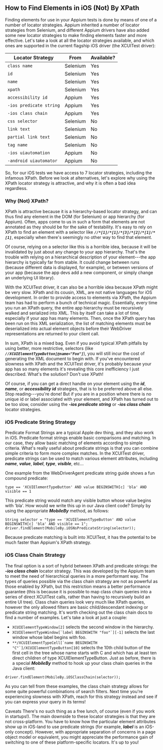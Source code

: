 ## How to Find Elements in iOS (Not) By XPath

Finding elements for use in your Appium tests is done by means of one of a number of locator strategies. Appium inherited a number of locator strategies from Selenium, and different Appium drivers have also added some new locator strategies to make finding elements faster and more effective. Let's take a look at all the locator strategies available, and which ones are supported in the current flagship iOS driver (the XCUITest driver):
<table> 
    <thead> 
        <tr> 
             <th>Locator Strategy</th> 
             <th>From</th> 
             <th>Available?</th> 
        </tr> 
    </thead> 
    <tbody>
        <tr> 
             <td><code>class name</code></td> 
             <td>Selenium</td> 
             <td>Yes</td> 
        </tr> 
        <tr> 
             <td><code>id</code></td> 
             <td>Selenium</td> 
             <td>Yes</td> 
        </tr> 
        <tr> 
             <td><code>name</code></td> 
             <td>Selenium</td> 
             <td>Yes</td> 
        </tr> 
        <tr> 
             <td><code>xpath</code></td> 
             <td>Selenium</td> 
             <td>Yes</td> 
        </tr> 
        <tr> 
             <td><code>accessibility id</code></td> 
             <td>Appium</td> 
             <td>Yes</td> 
        </tr> 
        <tr> 
             <td><code>-ios predicate string</code></td> 
             <td>Appium</td> 
             <td>Yes</td> 
        </tr> 
        <tr> 
             <td><code>-ios class chain</code></td> 
             <td>Appium</td> 
             <td>Yes</td> 
        </tr> 
        <tr> 
             <td><code>css selector</code></td> 
             <td>Selenium</td> 
             <td>No</td> 
        </tr> 
        <tr> 
             <td><code>link text</code></td> 
             <td>Selenium</td> 
             <td>No</td> 
        </tr> 
        <tr> 
             <td><code>partial link text</code></td> 
             <td>Selenium</td> 
             <td>No</td> 
        </tr> 
        <tr> 
             <td><code>tag name</code></td> 
             <td>Selenium</td> 
             <td>No</td> 
        </tr> 
        <tr> 
             <td><code>-ios uiautomation</code></td> 
             <td>Appium</td> 
             <td>No</td> 
        </tr> 
        <tr> 
             <td><code>-android uiautomator</code></td> 
             <td>Appium</td> 
             <td>No</td> 
        </tr> 
    </tbody>
</table>

So, for our iOS tests we have access to 7 locator strategies, including the infamous XPath. Before we look at alternatives, let's explore why using the XPath locator strategy is attractive, and why it is often a bad idea regardless.

### Why (Not) XPath?
XPath is attractive because it is a hierarchy-based locator strategy, and can thus find any element in the DOM (for Selenium) or app hierarchy (for Appium). Often, apps come to us in such a form that elements are not annotated as they should be for the sake of testability. It's easy to rely on XPath to find an element with a selector like ***`//*[1]/*[1]/*[3]/*[2]/*[1]/*[1]`***, especially when there's seemingly no other way to find that element.

Of course, relying on a selector like this is a horrible idea, because it will be invalidated by just about any change to your app hierarchy. That's the trouble with relying on a hierarchical description of your element---the app hierarchy is typically far from stable. It could change between runs (because different data is displayed, for example), or between versions of your app (because the app devs add a new component, or simply change an underlying UI library).

With the XCUITest driver, it can also be a horrible idea because XPath might be very slow. XPath and its cousin, XML, are not native languages for iOS development. In order to provide access to elements via XPath, the Appium team has had to perform a bunch of technical magic. Essentially, every time you run an XPath query, the entire app hierarchy must be recursively walked and serialized into XML. This by itself can take a lot of time, especially if your app has many elements. Then, once the XPath query has been run on this XML serialization, the list of matching elements must be deserialized into actual element objects before their WebDriver representations are returned to your client call.

In sum, XPath is a mixed bag. Even if you avoid typical XPath pitfalls by using better, more restrictive, selectors (like ***`//XCUIElementTypeButton[@name="Foo"]`***), you will still incur the cost of generating the XML document to begin with. If you've encountered slowness with XPath and the XCUITest driver, it's probably because your app has so many elements it's revealing this core inefficiency I just described. What's the solution? Don't use XPath!

Of course, if you can get a direct handle on your element using the ***id***, ***name***, or ***accessibility id*** strategies, that is to be preferred above all else. Stop reading---you're done! But if you are in a position where there is no unique id or label associated with your element, and XPath has turned out to be too slow, consider using the ***-ios predicate string*** or ***-ios class chain*** locator strategies.

### iOS Predicate String Strategy
Predicate Format Strings are a typical Apple dev thing, and they also work in iOS. Predicate format strings enable basic comparisons and matching. In our case, they allow basic matching of elements according to simple criteria. What's really useful about predicate strings is that you can combine simple criteria to form more complex matches. In the XCUITest driver, predicate strings can be used to match various element attributes, including ***name***, ***value***, ***label***, ***type***, ***visible***, etc...

One example from the WebDriverAgent predicate string guide shows a fun compound predicate:
```
type == 'XCUIElementTypeButton' AND value BEGINSWITH[c] 'bla' AND visible == 1
```

This predicate string would match any visible button whose value begins with 'bla'. How would we write this up in our Java client code? Simply by using the appropriate ***MobileBy*** method, as follows:
```
String selector = "type == 'XCUIElementTypeButton' AND value BEGINSWITH[c] 'bla' AND visible == 1";
driver.findElement(MobileBy.iOSNsPredicateString(selector));
```

Because predicate matching is built into XCUITest, it has the potential to be much faster than Appium's XPath strategy.

### iOS Class Chain Strategy
The final option is a sort of hybrid between XPath and predicate strings: the ***-ios class chain*** locator strategy. This was developed by the Appium team to meet the need of hierarchical queries in a more performant way. The types of queries possible via the class chain strategy are not as powerful as those enabled by XPath, but this restriction means a better performance guarantee (this is because it is possible to map class chain queries into a series of direct XCUITest calls, rather than having to recursively build an entire UI tree). Class chain queries look very much like XPath queries, however the only allowed filters are basic child/descendant indexing or predicate string matching. It's worth checking out the class chain docs to find a number of examples. Let's take a look at just a couple:

- ```XCUIElementTypeWindow[2]``` selects the second window in the hierarchy.
- ```XCUIElementTypeWindow[`label BEGINSWITH "foo"`][-1]``` selects the last window whose label begins with foo.
- ```**/XCUIElementTypeCell[`name BEGINSWITH "C"`]/XCUIElementTypeButton[10]``` selects the 10th child button of the first cell in the tree whose name starts with C and which has at least ten direct children of type XCUIElementTypeButton.
Just as before, there is a special ***MobileBy*** method to hook up your class chain queries in the Java client:
```
driver.findElement(MobileBy.iOSClassChain(selector));
```

As you can tell from these examples, the class chain strategy allows for some quite powerful combinations of search filters. Next time you're experiencing slowness with XPath, reach for this strategy instead and see if you can express your query in its terms!

Caveats
There's no such thing as a free lunch, of course (even if you work in startups!). The main downside to these locator strategies is that they are not cross-platform. You have to know how the particular element attributes show up in iOS-land to use predicate strings (for example, ***label*** is an iOS-only concept). However, with appropriate separation of concerns in a page object model or equivalent, you might appreciate the performance gain of switching to one of these platform-specific locators. It's up to you!
